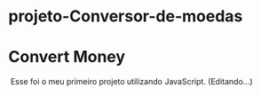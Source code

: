 # projeto-Conversor-de-moedas
<h1>Convert Money</h1>
<img src="">
Esse foi o meu primeiro projeto utilizando JavaScript. 
(Editando...)
